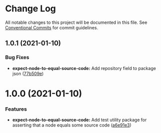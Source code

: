 # Change Log

All notable changes to this project will be documented in this file.
See [Conventional Commits](https://conventionalcommits.org) for commit guidelines.

## 1.0.1 (2021-01-10)


### Bug Fixes

* **expect-node-to-equal-source-code:** Add repository field to package json ([77b509e](https://github.com/simonlovesyou/typescript-runtime-schema/commit/77b509e6fa5fa408361cf1f71ec9ea9b4974bfc4))





# 1.0.0 (2021-01-10)


### Features

* **expect-node-to-equal-source-code:** Add test utility package for asserting that a node equals some source code ([a6e91e3](https://github.com/simonlovesyou/typescript-schema/commit/a6e91e37407ff02835ee2d8863a7646df8160be6))

